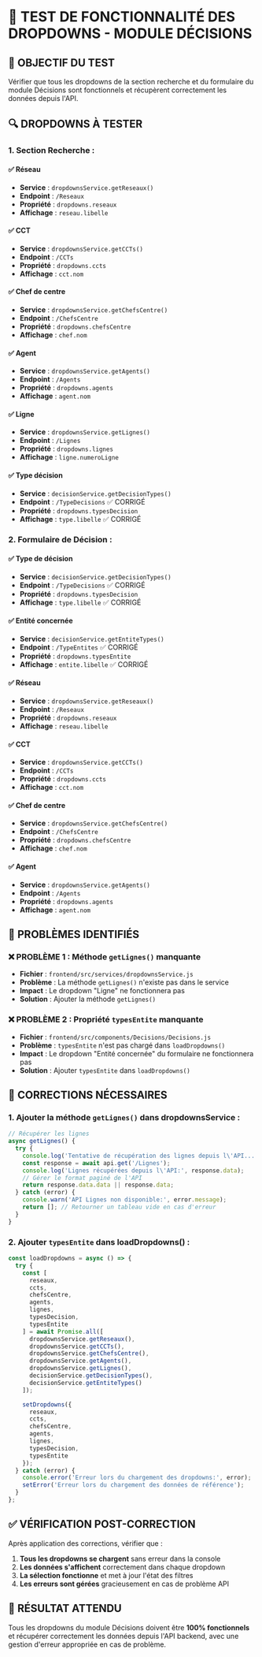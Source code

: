 # 🧪 TEST DE FONCTIONNALITÉ DES DROPDOWNS - MODULE DÉCISIONS

## **🎯 OBJECTIF DU TEST**

Vérifier que tous les dropdowns de la section recherche et du formulaire du module Décisions sont fonctionnels et récupèrent correctement les données depuis l'API.

## **🔍 DROPDOWNS À TESTER**

### **1. Section Recherche :**

#### **✅ Réseau**
- **Service** : `dropdownsService.getReseaux()`
- **Endpoint** : `/Reseaux`
- **Propriété** : `dropdowns.reseaux`
- **Affichage** : `reseau.libelle`

#### **✅ CCT**
- **Service** : `dropdownsService.getCCTs()`
- **Endpoint** : `/CCTs`
- **Propriété** : `dropdowns.ccts`
- **Affichage** : `cct.nom`

#### **✅ Chef de centre**
- **Service** : `dropdownsService.getChefsCentre()`
- **Endpoint** : `/ChefsCentre`
- **Propriété** : `dropdowns.chefsCentre`
- **Affichage** : `chef.nom`

#### **✅ Agent**
- **Service** : `dropdownsService.getAgents()`
- **Endpoint** : `/Agents`
- **Propriété** : `dropdowns.agents`
- **Affichage** : `agent.nom`

#### **✅ Ligne**
- **Service** : `dropdownsService.getLignes()`
- **Endpoint** : `/Lignes`
- **Propriété** : `dropdowns.lignes`
- **Affichage** : `ligne.numeroLigne`

#### **✅ Type décision**
- **Service** : `decisionService.getDecisionTypes()`
- **Endpoint** : `/TypeDecisions` ✅ CORRIGÉ
- **Propriété** : `dropdowns.typesDecision`
- **Affichage** : `type.libelle` ✅ CORRIGÉ

### **2. Formulaire de Décision :**

#### **✅ Type de décision**
- **Service** : `decisionService.getDecisionTypes()`
- **Endpoint** : `/TypeDecisions` ✅ CORRIGÉ
- **Propriété** : `dropdowns.typesDecision`
- **Affichage** : `type.libelle` ✅ CORRIGÉ

#### **✅ Entité concernée**
- **Service** : `decisionService.getEntiteTypes()`
- **Endpoint** : `/TypeEntites` ✅ CORRIGÉ
- **Propriété** : `dropdowns.typesEntite`
- **Affichage** : `entite.libelle` ✅ CORRIGÉ

#### **✅ Réseau**
- **Service** : `dropdownsService.getReseaux()`
- **Endpoint** : `/Reseaux`
- **Propriété** : `dropdowns.reseaux`
- **Affichage** : `reseau.libelle`

#### **✅ CCT**
- **Service** : `dropdownsService.getCCTs()`
- **Endpoint** : `/CCTs`
- **Propriété** : `dropdowns.ccts`
- **Affichage** : `cct.nom`

#### **✅ Chef de centre**
- **Service** : `dropdownsService.getChefsCentre()`
- **Endpoint** : `/ChefsCentre`
- **Propriété** : `dropdowns.chefsCentre`
- **Affichage** : `chef.nom`

#### **✅ Agent**
- **Service** : `dropdownsService.getAgents()`
- **Endpoint** : `/Agents`
- **Propriété** : `dropdowns.agents`
- **Affichage** : `agent.nom`

## **🚨 PROBLÈMES IDENTIFIÉS**

### **❌ PROBLÈME 1 : Méthode `getLignes()` manquante**
- **Fichier** : `frontend/src/services/dropdownsService.js`
- **Problème** : La méthode `getLignes()` n'existe pas dans le service
- **Impact** : Le dropdown "Ligne" ne fonctionnera pas
- **Solution** : Ajouter la méthode `getLignes()`

### **❌ PROBLÈME 2 : Propriété `typesEntite` manquante**
- **Fichier** : `frontend/src/components/Decisions/Decisions.js`
- **Problème** : `typesEntite` n'est pas chargé dans `loadDropdowns()`
- **Impact** : Le dropdown "Entité concernée" du formulaire ne fonctionnera pas
- **Solution** : Ajouter `typesEntite` dans `loadDropdowns()`

## **🔧 CORRECTIONS NÉCESSAIRES**

### **1. Ajouter la méthode `getLignes()` dans dropdownsService :**

```javascript
// Récupérer les lignes
async getLignes() {
  try {
    console.log('Tentative de récupération des lignes depuis l\'API...');
    const response = await api.get('/Lignes');
    console.log('Lignes récupérées depuis l\'API:', response.data);
    // Gérer le format paginé de l'API
    return response.data.data || response.data;
  } catch (error) {
    console.warn('API Lignes non disponible:', error.message);
    return []; // Retourner un tableau vide en cas d'erreur
  }
}
```

### **2. Ajouter `typesEntite` dans loadDropdowns() :**

```javascript
const loadDropdowns = async () => {
  try {
    const [
      reseaux,
      ccts,
      chefsCentre,
      agents,
      lignes,
      typesDecision,
      typesEntite
    ] = await Promise.all([
      dropdownsService.getReseaux(),
      dropdownsService.getCCTs(),
      dropdownsService.getChefsCentre(),
      dropdownsService.getAgents(),
      dropdownsService.getLignes(),
      decisionService.getDecisionTypes(),
      decisionService.getEntiteTypes()
    ]);

    setDropdowns({
      reseaux,
      ccts,
      chefsCentre,
      agents,
      lignes,
      typesDecision,
      typesEntite
    });
  } catch (error) {
    console.error('Erreur lors du chargement des dropdowns:', error);
    setError('Erreur lors du chargement des données de référence');
  }
};
```

## **✅ VÉRIFICATION POST-CORRECTION**

Après application des corrections, vérifier que :

1. **Tous les dropdowns se chargent** sans erreur dans la console
2. **Les données s'affichent** correctement dans chaque dropdown
3. **La sélection fonctionne** et met à jour l'état des filtres
4. **Les erreurs sont gérées** gracieusement en cas de problème API

## **🎯 RÉSULTAT ATTENDU**

Tous les dropdowns du module Décisions doivent être **100% fonctionnels** et récupérer correctement les données depuis l'API backend, avec une gestion d'erreur appropriée en cas de problème.
